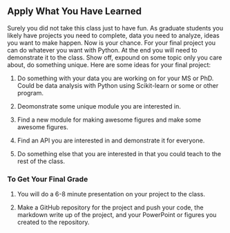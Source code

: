 
## Apply What You Have Learned

Surely you did not take this class just to have fun.  As graduate students you likely have projects you need to complete, data you need to analyze, ideas you want to make happen.  Now is your chance.  For your final project you can do whatever you want with Python.  At the end you will need to demonstrate it to the class. Show off, expound on some topic only you care about, do something unique.  Here are some ideas for your final project:

1.  Do something with your data you are working on for your MS or PhD.  Could be data analysis with Python using Scikit-learn or some or other program.  

2.  Deomonstrate some unique module you are interested in.  

3.  Find a new module for making awesome figures and make some awesome figures.

4.  Find an API you are interested in and demonstrate it for everyone.  

5.  Do something else that you are interested in that you could teach to the rest of the class.

### To Get Your Final Grade

1.  You will do a 6-8 minute presentation on your project to the class.

2.  Make a GitHub repository for the project and push your code, the markdown write up of the project, and your PowerPoint or figures you created to the repository.  